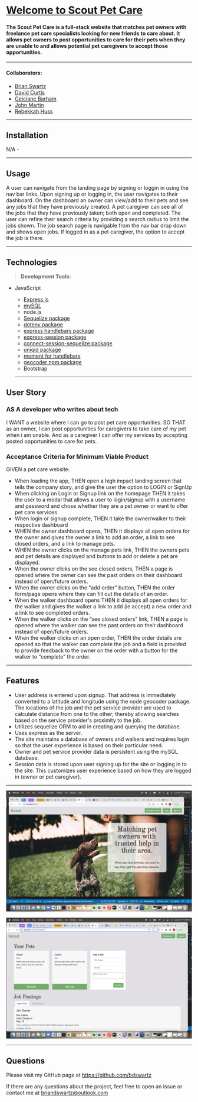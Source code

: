 # [Welcome to Scout Pet Care](https://scout-pet-service.herokuapp.com/)

#### The Scout Pet Care is a full-stack website that matches pet owners with freelance pet care specialists looking for new friends to care about.  It allows pet owners to post opportunities to care for their pets when they are unable to and allows potential pet caregivers to accept those opportunities.

---

#### Collaborators:
*  [Brian Swartz](https://github.com/bdswartz)
*  [David Curtis](https://github.com/DavidebCurtis)
*  [Geiciane Barham](https://github.com/geicibarham)
*  [John Martin](https://github.com/gemsjohn)
*  [Rebekkah Huss](https://github.com/bekkahhuss)

---

## Installation
N/A - 

---

## Usage
A user can navigate from the landing page by signing or loggin in using the nav bar links.  Upon signing up or logging in, the user navigates to their dashboard.  On the dashboard an owner can view/add to their pets and see any jobs that they have previously created.  A pet caregiver can see all of the jobs that they have previously taken; both open and completed.  The user can refine their search criteria by providing a search radius to limit the jobs shown. The job search page is navigable from the nav bar drop down and shows open jobs.  If logged in as a pet caregiver, the option to accept the job is there.

---

## Technologies

> <b>Development Tools:</b>
* JavaScript
  * [Express.js](https://www.npmjs.com/package/express)
  * [mySQL](https://www.npmjs.com/package/mysql2)
  * node.js
  * [Sequelize package](https://www.npmjs.com/package/sequelize)
  * [dotenv package](https://www.npmjs.com/package/dotenv)
  * [express handlebars package](https://www.npmjs.com/package/express-handlebars)
  * [express-session package](https://www.npmjs.com/package/express-session)
  * [connect-session-sequelize package](https://www.npmjs.com/package/connect-session-sequelize)
  * [uniqid package](https://www.npmjs.com/package/uniqid)
  * [moment for handlebars](https://www.npmjs.com/package/handlebars.moment)
  * [geocoder npm package](https://www.npmjs.com/package/node-geocoder)
  * Bootstrap

  ---

## User Story
### AS A developer who writes about tech
I WANT a website where I can go to post pet care opportunities.
SO THAT as an owner, I can post opportunities for caregivers to take care of my pet when i am unable.  And as a caregiver I can offer my services by accepting posted opportunities to care for pets.
    
### Acceptance Criteria for Minimum Viable Product

GIVEN a pet care website:
*  When loading the app, 
    THEN open a high impact landing screen that tells the company story, and give the user the option to LOGIN or SignUp
*  When clicking on Login or Signup link on the homepage
    THEN it takes the user to a modal that allows a user to login/signup with a username and password and chose whether they are a pet owner or want to offer pet care services
*  When login or signup complete, 
    THEN it take the owner/walker to their respective dashboard
*  WHEN the owner dashboard opens, 
    THEN it displays all open orders for the owner and gives the owner a link to add an order, a link to see closed orders, and a link to manage pets.
*  WHEN the owner clicks on the manage pets link, 
    THEN the owners pets and pet details are displayed and buttons to add or delete a pet are displayed.
*  When the owner clicks on the see closed orders, 
    THEN a page is opened where the owner can see the past orders on their dashboard instead of open/future orders.
*  When the owner clicks on the “add order” button, 
    THEN the order form/page opens where they can fill out the details of an order.
*  When the walker dashboard opens
    THEN it displays all open orders for the walker and gives the walker a link to add (ie accept) a new order and a link to see completed orders.
*  When the walker clicks on the “see closed orders” link, 
    THEN a page is opened where the walker can see the past orders on their dashboard instead of open/future orders.
*  When the walker clicks on an open order, 
    THEN the order details are opened so that the walker can complete the job and a field is provided to provide feedback to the owner on the order with a button for the walker to “complete” the order.
 
---

## Features
-  User address is entered upon signup.  That address is immediately converted to a latitude and longitude using the node geocoder package.  The locations of the job and the pet service provider are used to calculate distance from one to the other; thereby allowing searches based on the service provider's proximity to the job.
-  Utilizes sequelize ORM to aid in creating and querying the database.
-  Uses express as the server.
-  The site maintains a database of owners and walkers and requires login so that the user experience is based on their particular need.
-  Owner and pet service provider data is persistent using the mySQL database.
-  Session data is stored upon user signing up for the site or logging in to the site.  This customizes user experience based on how they are logged in (owner or pet caregiver).

---

![Top of Landing Page](./landing-ss.jpg)

![Dashboard](./owner-dash-ss.jpg)

---

## Questions
Please visit my GitHub page
at https://github.com/bdswartz

If there are any questions about the project,
feel free to open an issue or contact me at briandswartz@outlook.com